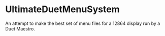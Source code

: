 # UltimateDuetMenuSystem
 An attempt to make the best set of menu files for a 12864 display run by a Duet Maestro.
